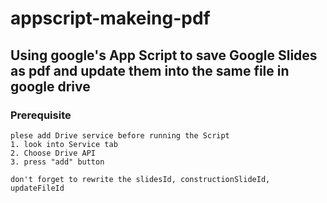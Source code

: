 # appscript-makeing-pdf

## Using google's App Script to save Google Slides as pdf and update them into the same file in google drive

### Prerequisite
```
plese add Drive service before running the Script
1. look into Service tab
2. Choose Drive API 
3. press "add" button

don't forget to rewrite the slidesId, constructionSlideId, updateFileId

```

